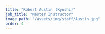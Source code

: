```yaml
---
title: "Robert Austin (Kyoshi)"
job_title: "Master Instructor"
image_path: "/assets/img/staff/Austin.jpg"
order: 4
---
```

